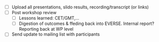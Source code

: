 - [ ] Upload all presentations, slido results, recording/transcript (or links)
- [ ] Post workshop review
   - [ ] Lessons learned: CET/GMT,...
   - [ ] Digestion of outcomes & ffeding back into EVERSE. Internal report? Reporting back at WP level
- [ ] Send update to mailing list with participants    
